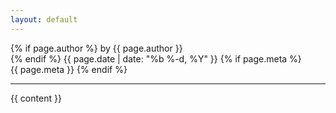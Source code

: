 ```yaml
---
layout: default
---
```


<p>
{% if page.author %}
  by {{ page.author }}
  <br />
{% endif %}
<time>{{ page.date | date: "%b %-d, %Y" }}</time>
{% if page.meta %}
  <br />
  {{ page.meta }}
{% endif %}
</p>

<hr />

{{ content }}
